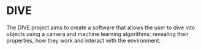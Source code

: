 # DIVE
The DIVE project aims to create a software that allows the user to dive into objects using a camera and machine learning algorithms; revealing their properties, how they work and interact with the environment.
